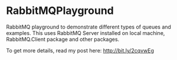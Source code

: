 # RabbitMQPlayground

RabbitMQ playground to demonstrate different types of queues and examples.
This uses RabbitMQ Server installed on local machine, RabbitMQ.Client package and other packages.

To get more details, read my post here: http://bit.ly/2cqvwEg
